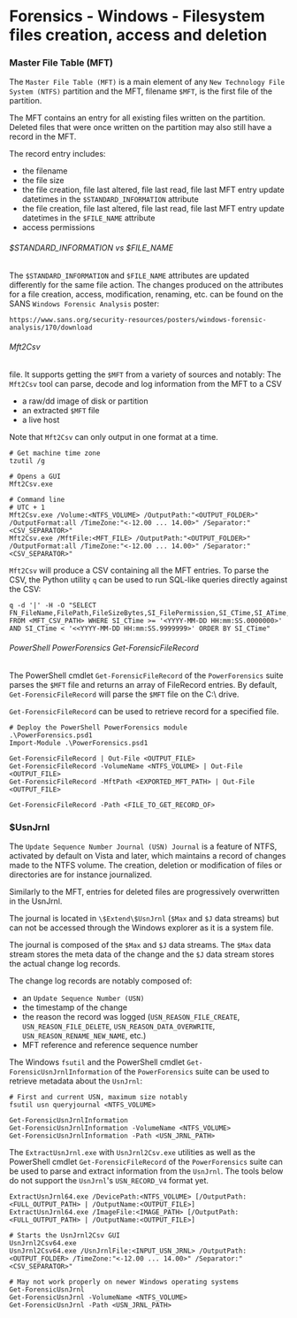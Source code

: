 # Forensics - Windows - Filesystem files creation, access and deletion

### Master File Table (MFT)

The `Master File Table (MFT)` is a main element of any `New Technology File
System (NTFS)` partition and the MFT, filename `$MFT`, is the first file of the
partition.  

The MFT contains an entry for all existing files written on the partition.
Deleted files that were once written on the partition may also still have a
record in the MFT.

The record entry includes:
  - the filename
  - the file size
  - the file creation, file last altered, file last read, file last MFT entry
  update datetimes in the `$STANDARD_INFORMATION` attribute
  - the file creation, file last altered, file last read, file last MFT entry
  update datetimes in the `$FILE_NAME` attribute          
  - access permissions

###### $STANDARD_INFORMATION vs $FILE_NAME

The `$STANDARD_INFORMATION` and `$FILE_NAME` attributes are updated
differently for the same file action. The changes produced on the attributes
for a file creation, access, modification, renaming, etc. can be found on the
SANS `Windows Forensic Analysis` poster:

`https://www.sans.org/security-resources/posters/windows-forensic-analysis/170/download`

###### Mft2Csv

file. It supports getting the `$MFT` from a variety of sources and notably:
The `Mft2Csv` tool can parse, decode and log information from the MFT to a CSV
  - a raw/dd image of disk or partition
  - an extracted `$MFT` file
  - a live host

Note that `Mft2Csv` can only output in one format at a time.

```
# Get machine time zone
tzutil /g

# Opens a GUI
Mft2Csv.exe

# Command line
# UTC + 1
Mft2Csv.exe /Volume:<NTFS_VOLUME> /OutputPath:"<OUTPUT_FOLDER>" /OutputFormat:all /TimeZone:"<-12.00 ... 14.00>" /Separator:"<CSV_SEPARATOR>"
Mft2Csv.exe /MftFile:<MFT_FILE> /OutputPath:"<OUTPUT_FOLDER>" /OutputFormat:all /TimeZone:"<-12.00 ... 14.00>" /Separator:"<CSV_SEPARATOR>"
```

`Mft2Csv` will produce a CSV containing all the MFT entries. To parse the CSV,
the Python utility `q` can be used to run SQL-like queries directly against
the CSV:

```
q -d '|' -H -O "SELECT FN_FileName,FilePath,FileSizeBytes,SI_FilePermission,SI_CTime,SI_ATime,SI_MTime,SI_RTime,FN_CTime,FN_ATime,FN_MTime,FN_RTime FROM <MFT_CSV_PATH> WHERE SI_CTime >= '<YYYY-MM-DD HH:mm:SS.0000000>' AND SI_CTime < '<<YYYY-MM-DD HH:mm:SS.9999999>' ORDER BY SI_CTime"
```

###### PowerShell PowerForensics Get-ForensicFileRecord

The PowerShell cmdlet `Get-ForensicFileRecord` of the `PowerForensics` suite
parses the `$MFT` file and returns an array of FileRecord entries. By default,
`Get-ForensicFileRecord` will parse the `$MFT` file on the C:\ drive.

`Get-ForensicFileRecord` can be used to retrieve record for a specified file.

```
# Deploy the PowerShell PowerForensics module
.\PowerForensics.psd1
Import-Module .\PowerForensics.psd1

Get-ForensicFileRecord | Out-File <OUTPUT_FILE>
Get-ForensicFileRecord -VolumeName <NTFS_VOLUME> | Out-File <OUTPUT_FILE>
Get-ForensicFileRecord -MftPath <EXPORTED_MFT_PATH> | Out-File <OUTPUT_FILE>

Get-ForensicFileRecord -Path <FILE_TO_GET_RECORD_OF>
```

### $UsnJrnl

The `Update Sequence Number Journal (USN) Journal` is a feature of NTFS,
activated by default on Vista and later, which maintains a record of changes
made to the NTFS volume. The creation, deletion or modification of files or
directories are for instance journalized.

Similarly to the MFT, entries for deleted files are progressively overwritten
in the UsnJrnl.

The journal is located in `\$Extend\$UsnJrnl` (`$Max` and `$J` data streams)
but can not be accessed through the Windows explorer as it is a system file.

The journal is composed of the `$Max` and `$J` data streams. The `$Max` data
stream stores the meta data of the change and the `$J` data stream stores the
actual change log records.

The change log records are notably composed of:
  - an `Update Sequence Number (USN)`
  - the timestamp of the change
  - the reason the record was logged (`USN_REASON_FILE_CREATE`,
    `USN_REASON_FILE_DELETE`, `USN_REASON_DATA_OVERWRITE`,
    `USN_REASON_RENAME_NEW_NAME`, etc.)
  - MFT reference and reference sequence number   

The Windows `fsutil` and the PowerShell cmdlet `Get-ForensicUsnJrnlInformation`
of the `PowerForensics` suite can be used to retrieve metadata about the
`UsnJrnl`:

```
# First and current USN, maximum size notably
fsutil usn queryjournal <NTFS_VOLUME>

Get-ForensicUsnJrnlInformation
Get-ForensicUsnJrnlInformation -VolumeName <NTFS_VOLUME>
Get-ForensicUsnJrnlInformation -Path <USN_JRNL_PATH>
```

The `ExtractUsnJrnl.exe` with `UsnJrnl2Csv.exe` utilities as well as the
PowerShell cmdlet `Get-ForensicFileRecord` of the `PowerForensics` suite can be
used to parse and extract information from the `UsnJrnl`. The tools below do
not support the `UsnJrnl`'s `USN_RECORD_V4` format yet.

```
ExtractUsnJrnl64.exe /DevicePath:<NTFS_VOLUME> [/OutputPath:<FULL_OUTPUT_PATH> | /OutputName:<OUTPUT_FILE>]
ExtractUsnJrnl64.exe /ImageFile:<IMAGE_PATH> [/OutputPath:<FULL_OUTPUT_PATH> | /OutputName:<OUTPUT_FILE>]

# Starts the UsnJrnl2Csv GUI
UsnJrnl2Csv64.exe
UsnJrnl2Csv64.exe /UsnJrnlFile:<INPUT_USN_JRNL> /OutputPath:<OUTPUT_FOLDER> /TimeZone:"<-12.00 ... 14.00>" /Separator:"<CSV_SEPARATOR>"

# May not work properly on newer Windows operating systems
Get-ForensicUsnJrnl
Get-ForensicUsnJrnl -VolumeName <NTFS_VOLUME>
Get-ForensicUsnJrnl -Path <USN_JRNL_PATH>
```
